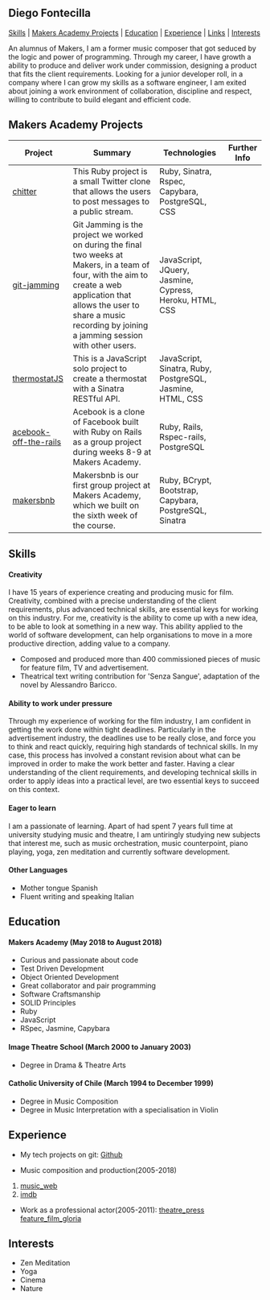 ## Diego Fontecilla
[Skills](#skills) | [Makers Academy Projects](#makers_projects) | [Education](#education) | [Experience](#experience) | [Links](#links) |
[Interests](#interests)

An alumnus of Makers, I am a former music composer that got seduced by the logic and power of programming.
Through my career, I have growth a ability to produce and deliver work under commission,
designing a product that fits the client requirements. Looking for a junior developer roll,
in a company where I can grow my skills as a software engineer, I am exited about joining a work environment
of collaboration, discipline and respect, willing to contribute to build elegant and efficient code.

## <a name="makers_projects">Makers Academy Projects</a>
| Project | Summary | Technologies | Further Info |
|----------|----------|----------|----------|
| [chitter](https://github.com/diegofontecilla/chitter-challenge-2) | This Ruby project is a small Twitter clone that allows the users to post messages to a public stream. | Ruby, Sinatra, Rspec, Capybara, PostgreSQL, CSS|
| [git-jamming](https://github.com/diegofontecilla/git-jamming) | Git Jamming is the project we worked on during the final two weeks at Makers, in a team of four, with the aim to create a web application that allows the user to share a music recording by joining a jamming session with other users. | JavaScript, JQuery, Jasmine, Cypress, Heroku, HTML, CSS |
| [thermostatJS](https://github.com/diegofontecilla/thermostatJS) | This is a JavaScript solo project to create a thermostat with a Sinatra RESTful API. | JavaScript, Sinatra, Ruby, PostgreSQL, Jasmine, HTML, CSS|
| [acebook-off-the-rails](https://github.com/diegofontecilla/acebook-off-the-rails) | Acebook is a clone of Facebook built with Ruby on Rails as a group project during weeks 8-9 at Makers Academy. | Ruby, Rails, Rspec-rails, PostgreSQL |
| [makersbnb](https://github.com/diegofontecilla/makersbnb) | Makersbnb is our first group project at Makers Academy, which we built on the sixth week of the course. | Ruby, BCrypt, Bootstrap, Capybara, PostgreSQL, Sinatra |

## Skills

#### Creativity
 I have 15 years of experience creating and producing music for film. Creativity, combined with a precise
understanding of the client requirements, plus advanced technical skills, are essential keys for working on
this industry. For me, creativity is the ability to come up with a new idea, to be able to look at something
in a new way. This ability applied to the world of software development, can help organisations to move in
a more productive direction, adding value to a company.

 - Composed and produced more than 400 commissioned pieces of music for feature film, TV and advertisement.
 - Theatrical text writing contribution for 'Senza Sangue', adaptation of the novel by Alessandro Baricco.   

#### Ability to work under pressure
Through my experience of working for the film industry, I am confident in getting the work done within tight
deadlines. Particularly in the advertisement industry, the deadlines use to be really close, and force you to think and react quickly, requiring high standards of technical skills. In my case, this process has
involved a constant revision about what can be improved in order to make the work better and faster.
Having a clear understanding of the client requirements, and developing technical skills in order to apply
ideas into a practical level, are two essential keys to succeed on this context.

#### Eager to learn
I am a passionate of learning. Apart of had spent 7 years full time at university studying music and theatre,
I am untiringly studying new subjects that interest me, such as music orchestration, music counterpoint,
piano playing, yoga, zen meditation and currently software development.

#### Other Languages
- Mother tongue Spanish
- Fluent writing and speaking Italian

## Education

#### Makers Academy (May 2018 to August 2018)

- Curious and passionate about code
- Test Driven Development
- Object Oriented Development
- Great collaborator and pair programming
- Software Craftsmanship
- SOLID Principles
- Ruby
- JavaScript
- RSpec, Jasmine, Capybara

#### Image Theatre School (March 2000 to January 2003)
- Degree in Drama & Theatre Arts
#### Catholic University of Chile (March 1994 to December 1999)
- Degree in Music Composition
- Degree in Music Interpretation with a specialisation in Violin

## Experience

- My tech projects on git:
[Github](https://github.com/diegofontecilla?tab=repositories)

- Music composition and production(2005-2018)
1. [music_web](http://diegofontecilla.com/)
1. [imdb](https://www.imdb.com/name/nm2020909/?ref_=fn_al_nm_1)

- Work as a professional actor(2005-2011):
[theatre_press](https://www.nytimes.com/2007/07/12/theater/reviews/12geme.html)
[feature_film_gloria](https://www.imdb.com/title/tt2425486/?ref_=nm_knf_i2)

## Interests
- Zen Meditation
- Yoga
- Cinema
- Nature
